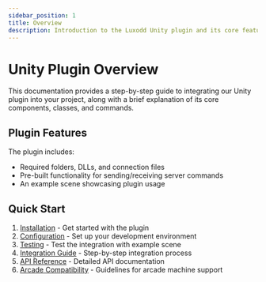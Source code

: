 ```yaml
---
sidebar_position: 1
title: Overview
description: Introduction to the Luxodd Unity plugin and its core features
---
```


# Unity Plugin Overview

This documentation provides a step-by-step guide to integrating our Unity plugin into your project, along with a brief explanation of its core components, classes, and commands.

## Plugin Features

The plugin includes:
- Required folders, DLLs, and connection files
- Pre-built functionality for sending/receiving server commands
- An example scene showcasing plugin usage

## Quick Start

1. [Installation](./installation.md) - Get started with the plugin
2. [Configuration](./configuration.md) - Set up your development environment
3. [Testing](./testing.md) - Test the integration with example scene
4. [Integration Guide](./integration.md) - Step-by-step integration process
5. [API Reference](./api-reference.md) - Detailed API documentation
6. [Arcade Compatibility](./arcade-compatibility.md) - Guidelines for arcade machine support 